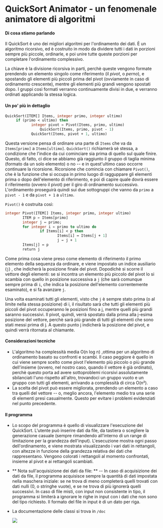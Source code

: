 # QuickSort Animator - un fenomenale animatore di algoritmi

#### Di cosa stiamo parlando

Il QuickSort è uno dei migliori algoritmi per l'ordinamento dei dati.  È un algoritmo ricorsivo, ed è costruito in modo da dividere tutti i dati in porzioni sempre più piccole, ordinarle, e poi unire tutte queste porzioni per completare l'ordinamento complessivo. 

La chiave è la divisione ricorsiva in parti, perchè queste vengono formate prendendo un elemento singolo come riferimento (il *pivot*, o *perno*), e spostando gli elementi più piccoli prima del pivot (ovviamente in caso di ordinamento crescente), mentre gli elementi più grandi vengono spostati dopo. I gruppi così formati verranno continuamente divisi in due, e verranno ordinati applicando la stessa logica.

#### Un po' più in dettaglio

```pascal
QuickSort(ITEM[] Items, integer primo, integer ultimo)
 	 if (primo < ultimo) then
  			integer pivot ← Pivot(Items, primo, ultimo)
    			QuickSort(Items, primo, pivot - 1)
  			QuickSort(Items, pivot + 1, ultimo)

```

Questa versione pensa di ordinare una parte di `Items` che va da `Items[primo]` a `Items[ultimo]`. `QuickSort()` richiamerà sè stessa, a condizione che l'indice da cui cominciare sia prima di quello sul quale finire. Questo, di fatto, ci dice se abbiamo già raggiunto il gruppo di taglia minima (formato da un solo elemento) o no -- e in quest'ultimo caso occorre continuare la ricorsione. Ricorsione che comincia con chiamare `Pivot()`, che è la funzione che si occupa in primo luogo di ragguppare gli elementi prima o dopo dell'elemento di riferimento, e poi di capire quale dovrà essere il riferimento (ovvero il pivot) per il giro di ordinamento successivo. L'ordinamento proseguirà quindi sui due sottogruppi che vanno da `primo` a `pivot - 1` e da `pivot + 1` a `ultimo`.

`Pivot()` è costruita così:

```pascal
integer Pivot(ITEM[] Items, integer primo, integer ultimo)
		ITEM p ← Items[primo]
		integer j ← primo;
		for integer i ← primo to ultimo do
				if Items[i] < p then
						Items[i] ↔ Items[j + 1]
						j ← j + 1
		Items[j] ↔ p
		return j
```

Come prima cosa viene preso come elemento di riferimento il primo elemento della sequenza da ordinare, e viene impostato un indice ausiliario (`j`) , che indicherà la posizione finale del pivot. Dopodichè si scorre il vettore degli elementi: se si incontra un elemento più piccolo del pivot lo si scambia con quello in posizione successiva a `j` (che sarà comunque sempre prima di `i`, che indica la posizione dell'elemento correntemente esaminato), e si fa avanzare `j`.

Una volta esaminati tutti gli elementi, visto che `j` è sempre stato prima (o al limite nella stessa posizione) di i, il risultato sarà che tutti gli elementi più piccoli del pivot occuperanno le posizioni fino a j, mentre quelli più grandi saranno successivi. Il pivot, quindi, verrà spostato dalla prima alla j-esima posizione del vettore, perchè sarà più grande di tutti gli elementi che sono stati messi prima di j. A questo punto j indicherà la posizione del pivot, e quindi verrà ritornata al chiamante.

####  Considerazioni tecniche

+ L'algoritmo ha complessità media O(n log n) ,ottima per un algoritmo di ordinamento basato su confronti e scambi. Il caso peggiore è quello in cui viene sempre scelto come pivot l'elemento più piccolo o più grande dell'insieme (ovvero, nel nostro caso, quando il vettore è già ordinato), perchè questo porta ad avere sottoproblemi ricorsivi assolutamente sbilanciati l'uno rispetto all'altro, trovandoci un gruppo vuoto e un gruppo con tutti gli elementi, arrivando a complessità di circa O(n²).
+ La scelta del pivot può essere migliorata, prendendo un elemento a caso tra quelli del vettore -- o, meglio ancora, l'elemento medio tra una serie di elementi presi casualmente. Questo per evitare i problemi evidenziati nel punto precedente.


#### Il programma

+ Lo scopo del programma è quello di visualizzare l'esecuzione del QuickSort. L'utente può inserire dati da file, da tastiera o scegliere la generazione casuale (sempre rimandendo all'interno di un range di limitazione per la grandezza dell'input). L'esecuzione mostra ogni passo dell'ordinamento, e viene mostrata visualizzando i vari dati in rettangoli, con altezze in funzione della grandezza relativa dei dati che rappresentano. Vengono colorati i rettangoli al momento confrontati, insieme al pivot e ai rettangoli scambiati.

+ ** Nota sull'acquisizione dei dati da file: ** -- In caso di acquisizione dei dati da file, il programma acquisisce sempre la quantità di dati impostata nella maschera iniziale: se ne trova di meno completerà quelli trovati con dati nulli (0, o stringhe vuote), e se ne trova di più ignorerà quelli successivi. In caso di file misti, con input non consistente in tipo, il programma si limiterà a ignorare le righe in input con i dati che non sono del tipo richiesto. Il formato del file in input è di un dato per riga.


+ La documentazione delle classi si trova in `/doc`

  ![](http://www.icon100.com/up/3854/128/5-Light-bulb-outline-sign-inside-a-circle.png)

